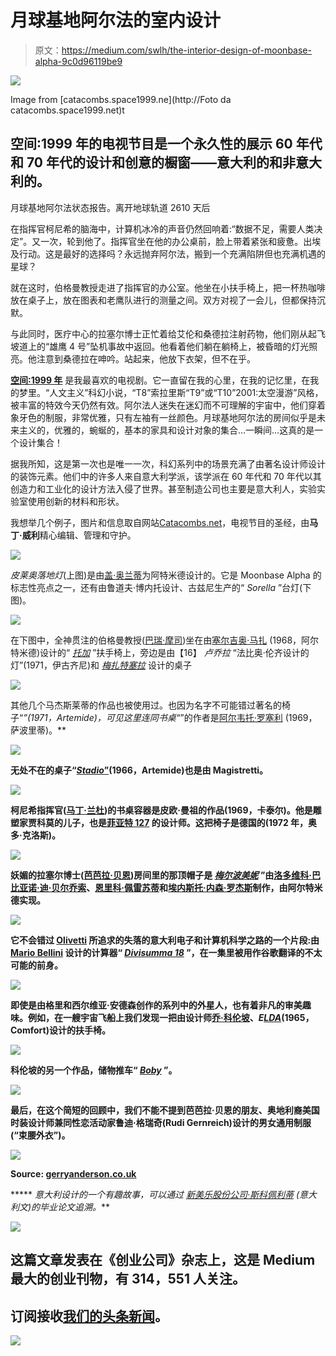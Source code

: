 # 月球基地阿尔法的室内设计

> 原文：<https://medium.com/swlh/the-interior-design-of-moonbase-alpha-9c0d96119be9>

![](img/c6166c62556c0fd3573d1e053554a6ed.png)

Image from [catacombs.space1999.ne](http://Foto da catacombs.space1999.net)t

## 空间:1999 年的电视节目是一个永久性的展示 60 年代和 70 年代的设计和创意的橱窗——意大利的和非意大利的。

月球基地阿尔法状态报告。离开地球轨道 2610 天后

在指挥官柯尼希的脑海中，计算机冰冷的声音仍然回响着:“数据不足，需要人类决定”。又一次，轮到他了。指挥官坐在他的办公桌前，脸上带着紧张和疲惫。出埃及行动。这是最好的选择吗？永远抛弃阿尔法，搬到一个充满陷阱但也充满机遇的星球？

就在这时，伯格曼教授走进了指挥官的办公室。他坐在小扶手椅上，把一杯热咖啡放在桌子上，放在图表和老鹰队进行的测量之间。双方对视了一会儿，但都保持沉默。

与此同时，医疗中心的拉塞尔博士正忙着给艾伦和桑德拉注射药物，他们刚从起飞坡道上的“雄鹰 4 号”坠机事故中返回。他看着他们躺在躺椅上，被昏暗的灯光照亮。他注意到桑德拉在呻吟。站起来，他放下衣架，但不在乎。

[**空间:1999 年**](https://en.wikipedia.org/wiki/Space:_1999) 是我最喜欢的电视剧。它一直留在我的心里，在我的记忆里，在我的梦里。“人文主义”科幻小说，“T8”索拉里斯“T9”或“T10”2001:太空漫游”风格，被丰富的特效今天仍然有效。阿尔法人迷失在迷幻而不可理解的宇宙中，他们穿着象牙色的制服，非常优雅，只有左袖有一丝颜色。月球基地阿尔法的房间似乎是未来主义的，优雅的，蜿蜒的，基本的家具和设计对象的集合…一瞬间…这真的是一个设计集合！

据我所知，这是第一次也是唯一一次，科幻系列中的场景充满了由著名设计师设计的装饰元素。他们中的许多人来自意大利学派，该学派在 60 年代和 70 年代以其创造力和工业化的设计方法入侵了世界。甚至制造公司也主要是意大利人，实验实验室使用创新的材料和形状。

我想举几个例子，图片和信息取自网站[Catacombs.net](http://catacombs.space1999.net/main/cguide/umfurnish.html)，电视节目的圣经，由**马丁·威利**精心编辑、管理和守护。

![](img/66e92a2b040197032311c96d87778095.png)

*皮莱奥落地灯*(上图)是由[盖·奥兰蒂](https://en.wikipedia.org/wiki/Gae_Aulenti)为阿特米德设计的。它是 Moonbase Alpha 的标志性亮点之一，还有由鲁道夫·博内托设计、古兹尼生产的“ *Sorella* ”台灯(下图)。

![](img/e37a0114895e4cd4fcd83fda4bb58a3f.png)

在下图中，全神贯注的伯格曼教授([巴瑞·摩司](https://en.wikipedia.org/wiki/Barry_Morse))坐在由[塞尔吉奥·马扎](https://www.artemide.com/company/designers/31929/sergio-mazza) (1968，阿尔特米德)设计的“ [*托加*](http://catacombs.space1999.net/main/cguide/furn/umfgaudi.html#toga) ”扶手椅上，旁边是由【16】 *卢乔拉* “法比奥·伦齐设计的灯”(1971，伊古齐尼)和 [*梅扎特塞拉*](http://catacombs.space1999.net/main/cguide/furn/umftable.html) 设计的桌子

![](img/7553606de319dfa70b757a4ae6bb4900.png)

其他几个马杰斯莱蒂的作品也被使用过。也因为名字不可能错过著名的椅子“[](http://catacombs.space1999.net/main/cguide/furn/umfgaudi.html#selene)*”(1971，Artemide)，可见这里连同书桌“[](http://catacombs.space1999.net/main/cguide/furn/umfjarama.html)*”的作者是[阿尔韦托·罗塞利](https://it.wikipedia.org/wiki/Alberto_Rosselli_%28architetto%29) (1969，萨波里蒂)。**

**![](img/e80705fc0c42b6dcf8b1c8dad3fa2b7c.png)**

**无处不在的桌子“[*Stadio*”](http://catacombs.space1999.net/main/cguide/furn/umftable.html#stadio)(1966，Artemide)也是由 Magistretti。**

**![](img/33294ddd716ce6d264ca203bfa931d32.png)**

**柯尼希指挥官([马丁·兰杜](https://en.wikipedia.org/wiki/Martin_Landau))的书桌容器是皮欧·曼祖的作品(1969，卡泰尔)。他是雕塑家贾科莫的儿子，也是[菲亚特 127](https://en.wikipedia.org/wiki/Fiat_127) 的设计师。这把椅子是德国的(1972 年，奥多·克洛斯)。**

**![](img/14861ea8312b8612445c5cc585451f4b.png)**

**妖媚的拉塞尔博士([芭芭拉·贝恩](https://en.wikipedia.org/wiki/Barbara_Bain))房间里的那顶帽子是 [*梅尔波美妮*](http://catacombs.space1999.net/main/cguide/furn/umfmelpomene.html) ”由[洛多维科·巴比亚诺·迪·贝尔乔索](https://it.wikipedia.org/wiki/Lodovico_Barbiano_di_Belgiojoso)、[恩里科·佩雷苏蒂](https://it.wikipedia.org/wiki/Enrico_Peressutti)和[埃内斯托·内森·罗杰斯](https://en.wikipedia.org/wiki/Ernesto_Nathan_Rogers)制作，由阿尔特米德实现。**

**![](img/577b66972906402018403fe5c1688860.png)**

**它不会错过 [Olivetti](https://en.wikipedia.org/wiki/Olivetti#Computers) 所追求的失落的意大利电子和计算机科学之路的一个片段:由 [Mario Bellini](https://en.wikipedia.org/wiki/Mario_Bellini) 设计的计算器“ [*Divisumma 18*](http://catacombs.space1999.net/main/cguide/furn/umfdivisumma.html) ”，在一集里被用作谷歌翻译的不太可能的前身。**

**![](img/61a626c5b05488e85057cba43eab0503.png)**

**即使是由格里和西尔维亚·安德森创作的系列中的外星人，也有着非凡的审美趣味。例如，在一艘宇宙飞船上我们发现一把由设计师[乔·科伦坡](https://en.wikipedia.org/wiki/Joe_Cesare_Colombo)、*E*[*LDA*](http://catacombs.space1999.net/main/cguide/furn/umfelda.html)(1965，Comfort)设计的扶手椅。**

**![](img/14e981ac99bc7fd5f0cd71bc175fbaca.png)**

**科伦坡的另一个作品，储物推车“ [*Boby*](http://catacombs.space1999.net/main/cguide/furn/umfboby.html) ”。**

**![](img/08a07870f83faf1d608c078c0996a3f6.png)**

**最后，在这个简短的回顾中，我们不能不提到芭芭拉·贝恩的朋友、奥地利裔美国时装设计师兼同性恋活动家鲁迪·格瑞奇(Rudi Gernreich)设计的男女通用制服(“束腰外衣”)。**

**![](img/3b976442593e7b8ddb9c1b02af73928b.png)**

**Source: [gerryanderson.co.uk](http://gerryanderson.co.uk)**

***** *意大利设计的一个有趣故事，可以通过* [*新美乐股份公司·斯科佩利蒂*](http://dspace.unive.it/bitstream/handle/10579/1711/825991-126302.pdf?sequence=2) *(意大利文)的毕业论文追溯。***

**[![](img/308a8d84fb9b2fab43d66c117fcc4bb4.png)](https://medium.com/swlh)**

## **这篇文章发表在《创业公司》杂志上，这是 Medium 最大的创业刊物，有 314，551 人关注。**

## **订阅接收[我们的头条新闻](http://growthsupply.com/the-startup-newsletter/)。**

**[![](img/b0164736ea17a63403e660de5dedf91a.png)](https://medium.com/swlh)**